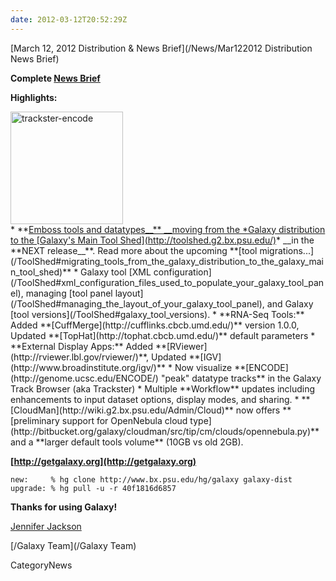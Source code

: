 ```yaml
---
date: 2012-03-12T20:52:29Z
---
```

<div class='newsItemHeader'>[March 12, 2012 Distribution & News Brief](/News/Mar122012 Distribution News Brief)</div>


**Complete [News Brief](/src/dev-news-briefs/2012_03_12/index.md)**

**Highlights:**
<div class='right'><a href='/Learn/Visualization'><img src='/images/NewsGraphics/2012_03_12_trackster-encode.png' alt='trackster-encode' width="180px" /></a></div>
* **<u>Emboss tools and datatypes__** __moving from the *Galaxy distribution to the [Galaxy's Main Tool Shed](http://toolshed.g2.bx.psu.edu/)</u>* __in the **NEXT release__**. Read more about the upcoming **[tool migrations...](/ToolShed#migrating_tools_from_the_galaxy_distribution_to_the_galaxy_main_tool_shed)**
* Galaxy tool [XML configuration](/ToolShed#xml_configuration_files_used_to_populate_your_galaxy_tool_panel), managing [tool panel layout](/ToolShed#managing_the_layout_of_your_galaxy_tool_panel), and Galaxy [tool versions](/ToolShed#galaxy_tool_versions).
* **RNA-Seq Tools:** Added **[CuffMerge](http://cufflinks.cbcb.umd.edu/)** version 1.0.0, Updated **[TopHat](http://tophat.cbcb.umd.edu/)** default parameters
* **External Display Apps:** Added **[RViewer](http://rviewer.lbl.gov/rviewer/)**, Updated **[IGV](http://www.broadinstitute.org/igv/)**
* Now visualize **[ENCODE](http://genome.ucsc.edu/ENCODE/) "peak" datatype tracks** in the Galaxy Track Browser (aka Trackster)
* Multiple **Workflow** updates including enhancements to input dataset options, display modes, and sharing.
* **[CloudMan](http://wiki.g2.bx.psu.edu/Admin/Cloud)** now offers **[preliminary support for OpenNebula cloud type](http://bitbucket.org/galaxy/cloudman/src/tip/cm/clouds/opennebula.py)** and a **larger default tools volume** (10GB vs old 2GB).

**[http://getgalaxy.org](http://getgalaxy.org)**
```
new:     % hg clone http://www.bx.psu.edu/hg/galaxy galaxy-dist
upgrade: % hg pull -u -r 40f1816d6857
```



**Thanks for using Galaxy!**

[Jennifer Jackson](/src/jennifer-jackson/index.md)

[/Galaxy Team](/Galaxy Team)


CategoryNews
